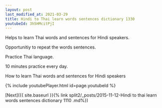 ```yaml
---
layout: post
last_modified_at: 2021-03-29
title: Hindi to Thai learn words sentences dictionary 1330 
youtubeId: 3h5HMcitPjI
---
```

 
 
Helps to learn Thai words and sentences for Hindi speakers.

Opportunitiy to repeat the words sentences. 

Practice Thai language. 
 
10 minutes practice every day. 
 
How to learn Thai words and sentences for Hindi speakers 
 
{% include youtubePlayer.html id=page.youtubeId %}
 
 
[Next]({{ site.baseurl }}{% link  split2/_posts/2015-11-12-Hindi to thai learn words sentences dictionary 1110 .md%})
 
